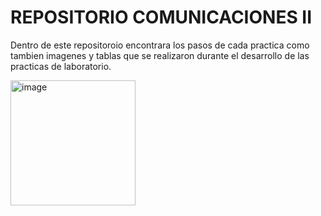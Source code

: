 # REPOSITORIO COMUNICACIONES II
Dentro de este repositoroio encontrara los pasos de cada practica como tambien imagenes y tablas que se realizaron durante el desarrollo de las practicas de laboratorio.

<img width="200" height="200" alt="image" src="https://github.com/user-attachments/assets/8c8a0cbe-f396-4efe-b7fd-681e035f18ef" />


